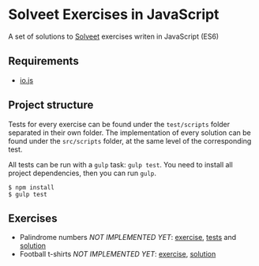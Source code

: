 # Solveet Exercises in JavaScript

A set of solutions to [Solveet] exercises writen in JavaScript (ES6)

## Requirements

- [io.js]()

## Project structure

Tests for every exercise can be found under the `test/scripts` folder separated in their
own folder. The implementation of every solution can be found under the `src/scripts`
folder, at the same level of the corresponding test.

All tests can be run with a `gulp` task: `gulp test`. You need to install all project
dependencies, then you can run `gulp`.

    $ npm install
    $ gulp test

## Exercises

- Palindrome numbers *NOT IMPLEMENTED YET*:
[exercise](http://www.solveet.com/exercises/Numero-capicua-con-recursividad-en-cualquier-lenguaje/357),
[tests](test/scripts/palindromeNumbers) and
[solution](src/scripts/palindromeNumbers)
- Football t-shirts *NOT IMPLEMENTED YET*:
[exercise](http://www.solveet.com/exercises/Camisetas-de-futbol-con-recursividad-en-cualquier-lenguaje/356),
[solution]()

## 

[Solveet]: http://solveet.com

